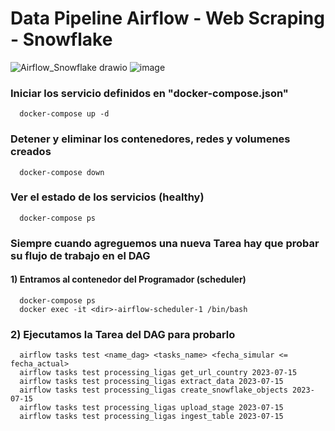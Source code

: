 # Data Pipeline Airflow - Web Scraping - Snowflake
![Airflow_Snowflake drawio](https://github.com/CarlosGil2001/data-pipelines-apache-airflow/assets/101606140/54d8ec6e-4874-45ae-9689-8f616e5016f3)
![image](https://github.com/CarlosGil2001/data-pipelines-apache-airflow/assets/101606140/769d7fa7-da0b-49df-bbf5-e10aa32ab13d)

### Iniciar los servicio definidos en "docker-compose.json"
      docker-compose up -d

### Detener y eliminar los contenedores, redes y volumenes creados
      docker-compose down

### Ver el estado de los servicios (healthy)
      docker-compose ps


### Siempre cuando agreguemos una nueva Tarea hay que probar su flujo de trabajo en el DAG

#### 1) Entramos al contenedor del Programador (scheduler)
      docker-compose ps
      docker exec -it <dir>-airflow-scheduler-1 /bin/bash

### 2) Ejecutamos la Tarea del DAG para probarlo
      airflow tasks test <name_dag> <tasks_name> <fecha_simular <= fecha_actual>
      airflow tasks test processing_ligas get_url_country 2023-07-15
      airflow tasks test processing_ligas extract_data 2023-07-15
      airflow tasks test processing_ligas create_snowflake_objects 2023-07-15
      airflow tasks test processing_ligas upload_stage 2023-07-15
      airflow tasks test processing_ligas ingest_table 2023-07-15
